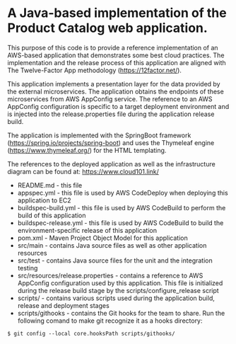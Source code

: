 A Java-based implementation of the Product Catalog web application.
===================================================================
This purpose of this code is to provide a reference implementation of an AWS-based application that demonstrates some best cloud practices. The implementation and the release process of this application are aligned with The Twelve-Factor App methodology (https://12factor.net/).    

This application implements a presentation layer for the data provided by the external microservices. The application obtains the endpoints of these microservices from AWS AppConfig service. The reference to an AWS AppConfig configuration is specific to a target deployment environment and is injected into the release.properties file during the application release build.

The application is implemented with the SpringBoot framework (https://spring.io/projects/spring-boot) and uses the Thymeleaf engine (https://www.thymeleaf.org/) for the HTML templating.

The references to the deployed application as well as the infrastructure diagram can be found at: https://www.cloud101.link/

* README.md - this file
* appspec.yml - this file is used by AWS CodeDeploy when deploying this application to EC2
* buildspec-build.yml - this file is used by AWS CodeBuild to perform the build of this application
* buildspec-release.yml - this file is used by AWS CodeBuild to build the environment-specific release of this application 
* pom.xml - Maven Project Object Model for this application
* src/main - contains Java source files as well as other application resources
* src/test - contains Java source files for the unit and the integration testing
* src/resources/release.properties - contains a reference to AWS AppConfig configuration used by this application. This file is initialized during the release build stage by the scripts/configure_release script
* scripts/ - contains various scripts used during the application build, release and deployment stages
* scripts/githooks - contains the Git hooks for the team to share. Run the following comand to make git recognize it as a hooks directory:
```
$ git config --local core.hooksPath scripts/githooks/
```